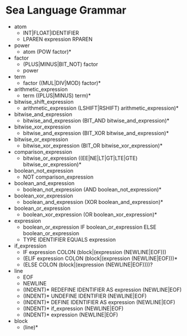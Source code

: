 # Sea Language Grammar

- atom
    * INT|FLOAT|IDENTIFIER
    * LPAREN expression RPAREN
- power
    * atom (POW factor)*
- factor
    * (PLUS|MINUS|BIT_NOT) factor
    * power
- term
    * factor ((MUL|DIV|MOD) factor)*
- arithmetic_expression
    * term ((PLUS|MINUS) term)*
- bitwise_shift_expression
    * arithmetic_expression (LSHIFT|RSHIFT) arithmetic_expression)*
- bitwise_and_expression
    * bitwise_and_expression (BIT_AND bitwise_and_expression)*
- bitwise_xor_expression
    * bitwise_and_expression (BIT_XOR bitwise_and_expression)*
- bitwise_or_expression
    * bitwise_xor_expression (BIT_OR bitwise_xor_expression)*
- comparison_expression
    * bitwise_or_expression ((EE|NE|LT|GT|LTE|GTE) bitwise_or_expression)*
- boolean_not_expression
    * NOT comparison_expression
- boolean_and_expression
    * boolean_not_expression (AND boolean_not_expression)*
- boolean_xor_expression
    * boolean_and_expression (XOR boolean_and_expression)*
- boolean_or_expression
    * boolean_xor_expression (OR boolean_xor_expression)*
- expression
    * boolean_or_expression IF boolean_or_expression ELSE boolean_or_expression
    * TYPE IDENTIFIER EQUALS expression
- if_expression
    * IF expression COLON (block|(expression (NEWLINE|EOF)))
    * (ELIF expression COLON (block|(expression (NEWLINE|EOF)))*
    * (ELSE COLON (block|(expression (NEWLINE|EOF))))?
- line
    * EOF
    * NEWLINE
    * (INDENT)* REDEFINE IDENTIFIER AS expression (NEWLINE|EOF)
    * (INDENT)* UNDEFINE IDENTIFIER (NEWLINE|EOF)
    * (INDENT)* DEFINE IDENTIFIER AS expression (NEWLINE|EOF)
    * (INDENT)* if_expression (NEWLINE|EOF)
    * (INDENT)* expression (NEWLINE|EOF)
- block
    * (line)*
